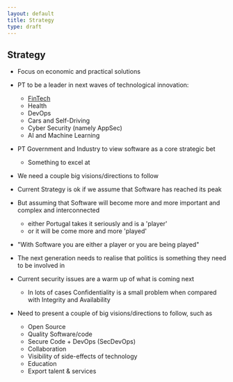 ```yaml
---
layout: default
title: Strategy
type: draft
---
```


## Strategy

  * Focus on economic and practical solutions
  * PT to be a leader in next waves of technological innovation:
    * [FinTech](https://en.wikipedia.org/wiki/Financial_technology)
    * Health
    * DevOps
    * Cars and Self-Driving
    * Cyber Security (namely AppSec)
    * AI and Machine Learning
  * PT Government and Industry to view software as a core strategic bet
    * Something to excel at

  * We need a couple big visions/directions to follow      


  * Current Strategy is ok if we assume that Software has reached its peak
  * But assuming that Software will become more and more important and complex and interconnected
    * either Portugal takes it seriously and is a 'player'
    * or it will be come more and more 'played'
  * "With Software you are either a player or you are being played"    
  * The next generation needs to realise that politics is something they need to be involved in
  * Current security issues are a warm up of what is coming next     
    * In lots of cases Confidentiality is a small problem when compared with Integrity and Availability


 * Need to present a couple of big visions/directions to follow, such as

   * Open Source
   * Quality Software/code
   * Secure Code + DevOps (SecDevOps)
   * Collaboration
   * Visibility of side-effects of technology
   * Education
   * Export talent & services
